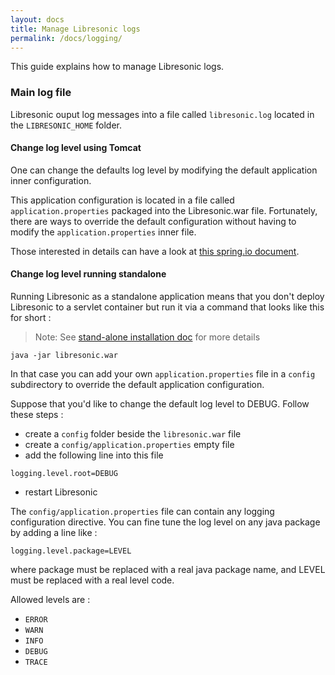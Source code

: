 ```yaml
---
layout: docs
title: Manage Libresonic logs
permalink: /docs/logging/
---
```


This guide explains how to manage Libresonic logs.

### Main log file

Libresonic ouput log messages into a file called `libresonic.log` located in the `LIBRESONIC_HOME` folder.

#### Change log level using Tomcat

One can change the defaults log level by modifying the default application inner configuration.

This application configuration is located in a file called `application.properties` packaged into the Libresonic.war file. Fortunately, there are ways to override the default configuration without having to modify the `application.properties` inner file.

Those interested in details can have a look at [this spring.io document](https://docs.spring.io/spring-boot/docs/current/reference/html/boot-features-external-config.html#boot-features-external-config-application-property-files).

#### Change log level running standalone

Running Libresonic as a standalone application means that you don't deploy Libresonic to a servlet container but run it via a command that looks like this for short :

> Note: See [stand-alone installation doc](/docs/install/war-standalone/) for more details

```
java -jar libresonic.war
```

In that case you can add your own `application.properties` file in a `config` subdirectory to override the default application configuration.

Suppose that you'd like to change the default log level to DEBUG. Follow these steps :

- create a `config` folder beside the `libresonic.war` file
- create a `config/application.properties` empty file
- add the following line into this file

```
logging.level.root=DEBUG
```

- restart Libresonic

The `config/application.properties` file can contain any logging configuration directive.
You can fine tune the log level on any java package by adding a line like :

```
logging.level.package=LEVEL
```

where package must be replaced with a real java package name, and LEVEL must be replaced with a real level code.

Allowed levels are :
- `ERROR`
- `WARN`
- `INFO`
- `DEBUG`
- `TRACE`

